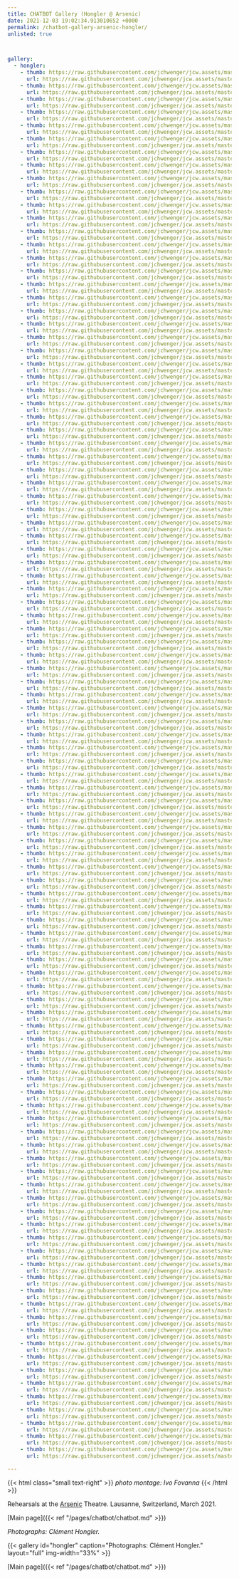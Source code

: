 ```yaml
---
title: CHATBOT Gallery (Hongler @ Arsenic)
date: 2021-12-03 19:02:34.913010652 +0000 
permalink: /chatbot-gallery-arsenic-hongler/
unlisted: true



gallery:
  - hongler:
    - thumb: https://raw.githubusercontent.com/jchwenger/jcw.assets/master/chatbot/media/2021/rehearsals/hongler/webp/Hongler-rehearsals-2021-001.low.webp
      url: https://raw.githubusercontent.com/jchwenger/jcw.assets/master/chatbot/media/2021/rehearsals/hongler/webp/Hongler-rehearsals-2021-001.webp
    - thumb: https://raw.githubusercontent.com/jchwenger/jcw.assets/master/chatbot/media/2021/rehearsals/hongler/webp/Hongler-rehearsals-2021-002.low.webp
      url: https://raw.githubusercontent.com/jchwenger/jcw.assets/master/chatbot/media/2021/rehearsals/hongler/webp/Hongler-rehearsals-2021-002.webp
    - thumb: https://raw.githubusercontent.com/jchwenger/jcw.assets/master/chatbot/media/2021/rehearsals/hongler/webp/Hongler-rehearsals-2021-003.low.webp
      url: https://raw.githubusercontent.com/jchwenger/jcw.assets/master/chatbot/media/2021/rehearsals/hongler/webp/Hongler-rehearsals-2021-003.webp
    - thumb: https://raw.githubusercontent.com/jchwenger/jcw.assets/master/chatbot/media/2021/rehearsals/hongler/webp/Hongler-rehearsals-2021-004.low.webp
      url: https://raw.githubusercontent.com/jchwenger/jcw.assets/master/chatbot/media/2021/rehearsals/hongler/webp/Hongler-rehearsals-2021-004.webp
    - thumb: https://raw.githubusercontent.com/jchwenger/jcw.assets/master/chatbot/media/2021/rehearsals/hongler/webp/Hongler-rehearsals-2021-005.low.webp
      url: https://raw.githubusercontent.com/jchwenger/jcw.assets/master/chatbot/media/2021/rehearsals/hongler/webp/Hongler-rehearsals-2021-005.webp
    - thumb: https://raw.githubusercontent.com/jchwenger/jcw.assets/master/chatbot/media/2021/rehearsals/hongler/webp/Hongler-rehearsals-2021-006.low.webp
      url: https://raw.githubusercontent.com/jchwenger/jcw.assets/master/chatbot/media/2021/rehearsals/hongler/webp/Hongler-rehearsals-2021-006.webp
    - thumb: https://raw.githubusercontent.com/jchwenger/jcw.assets/master/chatbot/media/2021/rehearsals/hongler/webp/Hongler-rehearsals-2021-007.low.webp
      url: https://raw.githubusercontent.com/jchwenger/jcw.assets/master/chatbot/media/2021/rehearsals/hongler/webp/Hongler-rehearsals-2021-007.webp
    - thumb: https://raw.githubusercontent.com/jchwenger/jcw.assets/master/chatbot/media/2021/rehearsals/hongler/webp/Hongler-rehearsals-2021-008.low.webp
      url: https://raw.githubusercontent.com/jchwenger/jcw.assets/master/chatbot/media/2021/rehearsals/hongler/webp/Hongler-rehearsals-2021-008.webp
    - thumb: https://raw.githubusercontent.com/jchwenger/jcw.assets/master/chatbot/media/2021/rehearsals/hongler/webp/Hongler-rehearsals-2021-009.low.webp
      url: https://raw.githubusercontent.com/jchwenger/jcw.assets/master/chatbot/media/2021/rehearsals/hongler/webp/Hongler-rehearsals-2021-009.webp
    - thumb: https://raw.githubusercontent.com/jchwenger/jcw.assets/master/chatbot/media/2021/rehearsals/hongler/webp/Hongler-rehearsals-2021-010.low.webp
      url: https://raw.githubusercontent.com/jchwenger/jcw.assets/master/chatbot/media/2021/rehearsals/hongler/webp/Hongler-rehearsals-2021-010.webp
    - thumb: https://raw.githubusercontent.com/jchwenger/jcw.assets/master/chatbot/media/2021/rehearsals/hongler/webp/Hongler-rehearsals-2021-011.low.webp
      url: https://raw.githubusercontent.com/jchwenger/jcw.assets/master/chatbot/media/2021/rehearsals/hongler/webp/Hongler-rehearsals-2021-011.webp
    - thumb: https://raw.githubusercontent.com/jchwenger/jcw.assets/master/chatbot/media/2021/rehearsals/hongler/webp/Hongler-rehearsals-2021-012.low.webp
      url: https://raw.githubusercontent.com/jchwenger/jcw.assets/master/chatbot/media/2021/rehearsals/hongler/webp/Hongler-rehearsals-2021-012.webp
    - thumb: https://raw.githubusercontent.com/jchwenger/jcw.assets/master/chatbot/media/2021/rehearsals/hongler/webp/Hongler-rehearsals-2021-013.low.webp
      url: https://raw.githubusercontent.com/jchwenger/jcw.assets/master/chatbot/media/2021/rehearsals/hongler/webp/Hongler-rehearsals-2021-013.webp
    - thumb: https://raw.githubusercontent.com/jchwenger/jcw.assets/master/chatbot/media/2021/rehearsals/hongler/webp/Hongler-rehearsals-2021-014.low.webp
      url: https://raw.githubusercontent.com/jchwenger/jcw.assets/master/chatbot/media/2021/rehearsals/hongler/webp/Hongler-rehearsals-2021-014.webp
    - thumb: https://raw.githubusercontent.com/jchwenger/jcw.assets/master/chatbot/media/2021/rehearsals/hongler/webp/Hongler-rehearsals-2021-015.low.webp
      url: https://raw.githubusercontent.com/jchwenger/jcw.assets/master/chatbot/media/2021/rehearsals/hongler/webp/Hongler-rehearsals-2021-015.webp
    - thumb: https://raw.githubusercontent.com/jchwenger/jcw.assets/master/chatbot/media/2021/rehearsals/hongler/webp/Hongler-rehearsals-2021-016.low.webp
      url: https://raw.githubusercontent.com/jchwenger/jcw.assets/master/chatbot/media/2021/rehearsals/hongler/webp/Hongler-rehearsals-2021-016.webp
    - thumb: https://raw.githubusercontent.com/jchwenger/jcw.assets/master/chatbot/media/2021/rehearsals/hongler/webp/Hongler-rehearsals-2021-017.low.webp
      url: https://raw.githubusercontent.com/jchwenger/jcw.assets/master/chatbot/media/2021/rehearsals/hongler/webp/Hongler-rehearsals-2021-017.webp
    - thumb: https://raw.githubusercontent.com/jchwenger/jcw.assets/master/chatbot/media/2021/rehearsals/hongler/webp/Hongler-rehearsals-2021-018.low.webp
      url: https://raw.githubusercontent.com/jchwenger/jcw.assets/master/chatbot/media/2021/rehearsals/hongler/webp/Hongler-rehearsals-2021-018.webp
    - thumb: https://raw.githubusercontent.com/jchwenger/jcw.assets/master/chatbot/media/2021/rehearsals/hongler/webp/Hongler-rehearsals-2021-019.low.webp
      url: https://raw.githubusercontent.com/jchwenger/jcw.assets/master/chatbot/media/2021/rehearsals/hongler/webp/Hongler-rehearsals-2021-019.webp
    - thumb: https://raw.githubusercontent.com/jchwenger/jcw.assets/master/chatbot/media/2021/rehearsals/hongler/webp/Hongler-rehearsals-2021-020.low.webp
      url: https://raw.githubusercontent.com/jchwenger/jcw.assets/master/chatbot/media/2021/rehearsals/hongler/webp/Hongler-rehearsals-2021-020.webp
    - thumb: https://raw.githubusercontent.com/jchwenger/jcw.assets/master/chatbot/media/2021/rehearsals/hongler/webp/Hongler-rehearsals-2021-021.low.webp
      url: https://raw.githubusercontent.com/jchwenger/jcw.assets/master/chatbot/media/2021/rehearsals/hongler/webp/Hongler-rehearsals-2021-021.webp
    - thumb: https://raw.githubusercontent.com/jchwenger/jcw.assets/master/chatbot/media/2021/rehearsals/hongler/webp/Hongler-rehearsals-2021-022.low.webp
      url: https://raw.githubusercontent.com/jchwenger/jcw.assets/master/chatbot/media/2021/rehearsals/hongler/webp/Hongler-rehearsals-2021-022.webp
    - thumb: https://raw.githubusercontent.com/jchwenger/jcw.assets/master/chatbot/media/2021/rehearsals/hongler/webp/Hongler-rehearsals-2021-023.low.webp
      url: https://raw.githubusercontent.com/jchwenger/jcw.assets/master/chatbot/media/2021/rehearsals/hongler/webp/Hongler-rehearsals-2021-023.webp
    - thumb: https://raw.githubusercontent.com/jchwenger/jcw.assets/master/chatbot/media/2021/rehearsals/hongler/webp/Hongler-rehearsals-2021-024.low.webp
      url: https://raw.githubusercontent.com/jchwenger/jcw.assets/master/chatbot/media/2021/rehearsals/hongler/webp/Hongler-rehearsals-2021-024.webp
    - thumb: https://raw.githubusercontent.com/jchwenger/jcw.assets/master/chatbot/media/2021/rehearsals/hongler/webp/Hongler-rehearsals-2021-025.low.webp
      url: https://raw.githubusercontent.com/jchwenger/jcw.assets/master/chatbot/media/2021/rehearsals/hongler/webp/Hongler-rehearsals-2021-025.webp
    - thumb: https://raw.githubusercontent.com/jchwenger/jcw.assets/master/chatbot/media/2021/rehearsals/hongler/webp/Hongler-rehearsals-2021-026.low.webp
      url: https://raw.githubusercontent.com/jchwenger/jcw.assets/master/chatbot/media/2021/rehearsals/hongler/webp/Hongler-rehearsals-2021-026.webp
    - thumb: https://raw.githubusercontent.com/jchwenger/jcw.assets/master/chatbot/media/2021/rehearsals/hongler/webp/Hongler-rehearsals-2021-027.low.webp
      url: https://raw.githubusercontent.com/jchwenger/jcw.assets/master/chatbot/media/2021/rehearsals/hongler/webp/Hongler-rehearsals-2021-027.webp
    - thumb: https://raw.githubusercontent.com/jchwenger/jcw.assets/master/chatbot/media/2021/rehearsals/hongler/webp/Hongler-rehearsals-2021-028.low.webp
      url: https://raw.githubusercontent.com/jchwenger/jcw.assets/master/chatbot/media/2021/rehearsals/hongler/webp/Hongler-rehearsals-2021-028.webp
    - thumb: https://raw.githubusercontent.com/jchwenger/jcw.assets/master/chatbot/media/2021/rehearsals/hongler/webp/Hongler-rehearsals-2021-029.low.webp
      url: https://raw.githubusercontent.com/jchwenger/jcw.assets/master/chatbot/media/2021/rehearsals/hongler/webp/Hongler-rehearsals-2021-029.webp
    - thumb: https://raw.githubusercontent.com/jchwenger/jcw.assets/master/chatbot/media/2021/rehearsals/hongler/webp/Hongler-rehearsals-2021-030.low.webp
      url: https://raw.githubusercontent.com/jchwenger/jcw.assets/master/chatbot/media/2021/rehearsals/hongler/webp/Hongler-rehearsals-2021-030.webp
    - thumb: https://raw.githubusercontent.com/jchwenger/jcw.assets/master/chatbot/media/2021/rehearsals/hongler/webp/Hongler-rehearsals-2021-031.low.webp
      url: https://raw.githubusercontent.com/jchwenger/jcw.assets/master/chatbot/media/2021/rehearsals/hongler/webp/Hongler-rehearsals-2021-031.webp
    - thumb: https://raw.githubusercontent.com/jchwenger/jcw.assets/master/chatbot/media/2021/rehearsals/hongler/webp/Hongler-rehearsals-2021-032.low.webp
      url: https://raw.githubusercontent.com/jchwenger/jcw.assets/master/chatbot/media/2021/rehearsals/hongler/webp/Hongler-rehearsals-2021-032.webp
    - thumb: https://raw.githubusercontent.com/jchwenger/jcw.assets/master/chatbot/media/2021/rehearsals/hongler/webp/Hongler-rehearsals-2021-033.low.webp
      url: https://raw.githubusercontent.com/jchwenger/jcw.assets/master/chatbot/media/2021/rehearsals/hongler/webp/Hongler-rehearsals-2021-033.webp
    - thumb: https://raw.githubusercontent.com/jchwenger/jcw.assets/master/chatbot/media/2021/rehearsals/hongler/webp/Hongler-rehearsals-2021-034.low.webp
      url: https://raw.githubusercontent.com/jchwenger/jcw.assets/master/chatbot/media/2021/rehearsals/hongler/webp/Hongler-rehearsals-2021-034.webp
    - thumb: https://raw.githubusercontent.com/jchwenger/jcw.assets/master/chatbot/media/2021/rehearsals/hongler/webp/Hongler-rehearsals-2021-035.low.webp
      url: https://raw.githubusercontent.com/jchwenger/jcw.assets/master/chatbot/media/2021/rehearsals/hongler/webp/Hongler-rehearsals-2021-035.webp
    - thumb: https://raw.githubusercontent.com/jchwenger/jcw.assets/master/chatbot/media/2021/rehearsals/hongler/webp/Hongler-rehearsals-2021-036.low.webp
      url: https://raw.githubusercontent.com/jchwenger/jcw.assets/master/chatbot/media/2021/rehearsals/hongler/webp/Hongler-rehearsals-2021-036.webp
    - thumb: https://raw.githubusercontent.com/jchwenger/jcw.assets/master/chatbot/media/2021/rehearsals/hongler/webp/Hongler-rehearsals-2021-037.low.webp
      url: https://raw.githubusercontent.com/jchwenger/jcw.assets/master/chatbot/media/2021/rehearsals/hongler/webp/Hongler-rehearsals-2021-037.webp
    - thumb: https://raw.githubusercontent.com/jchwenger/jcw.assets/master/chatbot/media/2021/rehearsals/hongler/webp/Hongler-rehearsals-2021-038.low.webp
      url: https://raw.githubusercontent.com/jchwenger/jcw.assets/master/chatbot/media/2021/rehearsals/hongler/webp/Hongler-rehearsals-2021-038.webp
    - thumb: https://raw.githubusercontent.com/jchwenger/jcw.assets/master/chatbot/media/2021/rehearsals/hongler/webp/Hongler-rehearsals-2021-039.low.webp
      url: https://raw.githubusercontent.com/jchwenger/jcw.assets/master/chatbot/media/2021/rehearsals/hongler/webp/Hongler-rehearsals-2021-039.webp
    - thumb: https://raw.githubusercontent.com/jchwenger/jcw.assets/master/chatbot/media/2021/rehearsals/hongler/webp/Hongler-rehearsals-2021-040.low.webp
      url: https://raw.githubusercontent.com/jchwenger/jcw.assets/master/chatbot/media/2021/rehearsals/hongler/webp/Hongler-rehearsals-2021-040.webp
    - thumb: https://raw.githubusercontent.com/jchwenger/jcw.assets/master/chatbot/media/2021/rehearsals/hongler/webp/Hongler-rehearsals-2021-041.low.webp
      url: https://raw.githubusercontent.com/jchwenger/jcw.assets/master/chatbot/media/2021/rehearsals/hongler/webp/Hongler-rehearsals-2021-041.webp
    - thumb: https://raw.githubusercontent.com/jchwenger/jcw.assets/master/chatbot/media/2021/rehearsals/hongler/webp/Hongler-rehearsals-2021-042.low.webp
      url: https://raw.githubusercontent.com/jchwenger/jcw.assets/master/chatbot/media/2021/rehearsals/hongler/webp/Hongler-rehearsals-2021-042.webp
    - thumb: https://raw.githubusercontent.com/jchwenger/jcw.assets/master/chatbot/media/2021/rehearsals/hongler/webp/Hongler-rehearsals-2021-043.low.webp
      url: https://raw.githubusercontent.com/jchwenger/jcw.assets/master/chatbot/media/2021/rehearsals/hongler/webp/Hongler-rehearsals-2021-043.webp
    - thumb: https://raw.githubusercontent.com/jchwenger/jcw.assets/master/chatbot/media/2021/rehearsals/hongler/webp/Hongler-rehearsals-2021-044.low.webp
      url: https://raw.githubusercontent.com/jchwenger/jcw.assets/master/chatbot/media/2021/rehearsals/hongler/webp/Hongler-rehearsals-2021-044.webp
    - thumb: https://raw.githubusercontent.com/jchwenger/jcw.assets/master/chatbot/media/2021/rehearsals/hongler/webp/Hongler-rehearsals-2021-045.low.webp
      url: https://raw.githubusercontent.com/jchwenger/jcw.assets/master/chatbot/media/2021/rehearsals/hongler/webp/Hongler-rehearsals-2021-045.webp
    - thumb: https://raw.githubusercontent.com/jchwenger/jcw.assets/master/chatbot/media/2021/rehearsals/hongler/webp/Hongler-rehearsals-2021-046.low.webp
      url: https://raw.githubusercontent.com/jchwenger/jcw.assets/master/chatbot/media/2021/rehearsals/hongler/webp/Hongler-rehearsals-2021-046.webp
    - thumb: https://raw.githubusercontent.com/jchwenger/jcw.assets/master/chatbot/media/2021/rehearsals/hongler/webp/Hongler-rehearsals-2021-047.low.webp
      url: https://raw.githubusercontent.com/jchwenger/jcw.assets/master/chatbot/media/2021/rehearsals/hongler/webp/Hongler-rehearsals-2021-047.webp
    - thumb: https://raw.githubusercontent.com/jchwenger/jcw.assets/master/chatbot/media/2021/rehearsals/hongler/webp/Hongler-rehearsals-2021-048.low.webp
      url: https://raw.githubusercontent.com/jchwenger/jcw.assets/master/chatbot/media/2021/rehearsals/hongler/webp/Hongler-rehearsals-2021-048.webp
    - thumb: https://raw.githubusercontent.com/jchwenger/jcw.assets/master/chatbot/media/2021/rehearsals/hongler/webp/Hongler-rehearsals-2021-049.low.webp
      url: https://raw.githubusercontent.com/jchwenger/jcw.assets/master/chatbot/media/2021/rehearsals/hongler/webp/Hongler-rehearsals-2021-049.webp
    - thumb: https://raw.githubusercontent.com/jchwenger/jcw.assets/master/chatbot/media/2021/rehearsals/hongler/webp/Hongler-rehearsals-2021-050.low.webp
      url: https://raw.githubusercontent.com/jchwenger/jcw.assets/master/chatbot/media/2021/rehearsals/hongler/webp/Hongler-rehearsals-2021-050.webp
    - thumb: https://raw.githubusercontent.com/jchwenger/jcw.assets/master/chatbot/media/2021/rehearsals/hongler/webp/Hongler-rehearsals-2021-051.low.webp
      url: https://raw.githubusercontent.com/jchwenger/jcw.assets/master/chatbot/media/2021/rehearsals/hongler/webp/Hongler-rehearsals-2021-051.webp
    - thumb: https://raw.githubusercontent.com/jchwenger/jcw.assets/master/chatbot/media/2021/rehearsals/hongler/webp/Hongler-rehearsals-2021-052.low.webp
      url: https://raw.githubusercontent.com/jchwenger/jcw.assets/master/chatbot/media/2021/rehearsals/hongler/webp/Hongler-rehearsals-2021-052.webp
    - thumb: https://raw.githubusercontent.com/jchwenger/jcw.assets/master/chatbot/media/2021/rehearsals/hongler/webp/Hongler-rehearsals-2021-053.low.webp
      url: https://raw.githubusercontent.com/jchwenger/jcw.assets/master/chatbot/media/2021/rehearsals/hongler/webp/Hongler-rehearsals-2021-053.webp
    - thumb: https://raw.githubusercontent.com/jchwenger/jcw.assets/master/chatbot/media/2021/rehearsals/hongler/webp/Hongler-rehearsals-2021-054.low.webp
      url: https://raw.githubusercontent.com/jchwenger/jcw.assets/master/chatbot/media/2021/rehearsals/hongler/webp/Hongler-rehearsals-2021-054.webp
    - thumb: https://raw.githubusercontent.com/jchwenger/jcw.assets/master/chatbot/media/2021/rehearsals/hongler/webp/Hongler-rehearsals-2021-055.low.webp
      url: https://raw.githubusercontent.com/jchwenger/jcw.assets/master/chatbot/media/2021/rehearsals/hongler/webp/Hongler-rehearsals-2021-055.webp
    - thumb: https://raw.githubusercontent.com/jchwenger/jcw.assets/master/chatbot/media/2021/rehearsals/hongler/webp/Hongler-rehearsals-2021-056.low.webp
      url: https://raw.githubusercontent.com/jchwenger/jcw.assets/master/chatbot/media/2021/rehearsals/hongler/webp/Hongler-rehearsals-2021-056.webp
    - thumb: https://raw.githubusercontent.com/jchwenger/jcw.assets/master/chatbot/media/2021/rehearsals/hongler/webp/Hongler-rehearsals-2021-057.low.webp
      url: https://raw.githubusercontent.com/jchwenger/jcw.assets/master/chatbot/media/2021/rehearsals/hongler/webp/Hongler-rehearsals-2021-057.webp
    - thumb: https://raw.githubusercontent.com/jchwenger/jcw.assets/master/chatbot/media/2021/rehearsals/hongler/webp/Hongler-rehearsals-2021-058.low.webp
      url: https://raw.githubusercontent.com/jchwenger/jcw.assets/master/chatbot/media/2021/rehearsals/hongler/webp/Hongler-rehearsals-2021-058.webp
    - thumb: https://raw.githubusercontent.com/jchwenger/jcw.assets/master/chatbot/media/2021/rehearsals/hongler/webp/Hongler-rehearsals-2021-059.low.webp
      url: https://raw.githubusercontent.com/jchwenger/jcw.assets/master/chatbot/media/2021/rehearsals/hongler/webp/Hongler-rehearsals-2021-059.webp
    - thumb: https://raw.githubusercontent.com/jchwenger/jcw.assets/master/chatbot/media/2021/rehearsals/hongler/webp/Hongler-rehearsals-2021-060.low.webp
      url: https://raw.githubusercontent.com/jchwenger/jcw.assets/master/chatbot/media/2021/rehearsals/hongler/webp/Hongler-rehearsals-2021-060.webp
    - thumb: https://raw.githubusercontent.com/jchwenger/jcw.assets/master/chatbot/media/2021/rehearsals/hongler/webp/Hongler-rehearsals-2021-061.low.webp
      url: https://raw.githubusercontent.com/jchwenger/jcw.assets/master/chatbot/media/2021/rehearsals/hongler/webp/Hongler-rehearsals-2021-061.webp
    - thumb: https://raw.githubusercontent.com/jchwenger/jcw.assets/master/chatbot/media/2021/rehearsals/hongler/webp/Hongler-rehearsals-2021-062.low.webp
      url: https://raw.githubusercontent.com/jchwenger/jcw.assets/master/chatbot/media/2021/rehearsals/hongler/webp/Hongler-rehearsals-2021-062.webp
    - thumb: https://raw.githubusercontent.com/jchwenger/jcw.assets/master/chatbot/media/2021/rehearsals/hongler/webp/Hongler-rehearsals-2021-063.low.webp
      url: https://raw.githubusercontent.com/jchwenger/jcw.assets/master/chatbot/media/2021/rehearsals/hongler/webp/Hongler-rehearsals-2021-063.webp
    - thumb: https://raw.githubusercontent.com/jchwenger/jcw.assets/master/chatbot/media/2021/rehearsals/hongler/webp/Hongler-rehearsals-2021-064.low.webp
      url: https://raw.githubusercontent.com/jchwenger/jcw.assets/master/chatbot/media/2021/rehearsals/hongler/webp/Hongler-rehearsals-2021-064.webp
    - thumb: https://raw.githubusercontent.com/jchwenger/jcw.assets/master/chatbot/media/2021/rehearsals/hongler/webp/Hongler-rehearsals-2021-065.low.webp
      url: https://raw.githubusercontent.com/jchwenger/jcw.assets/master/chatbot/media/2021/rehearsals/hongler/webp/Hongler-rehearsals-2021-065.webp
    - thumb: https://raw.githubusercontent.com/jchwenger/jcw.assets/master/chatbot/media/2021/rehearsals/hongler/webp/Hongler-rehearsals-2021-066.low.webp
      url: https://raw.githubusercontent.com/jchwenger/jcw.assets/master/chatbot/media/2021/rehearsals/hongler/webp/Hongler-rehearsals-2021-066.webp
    - thumb: https://raw.githubusercontent.com/jchwenger/jcw.assets/master/chatbot/media/2021/rehearsals/hongler/webp/Hongler-rehearsals-2021-067.low.webp
      url: https://raw.githubusercontent.com/jchwenger/jcw.assets/master/chatbot/media/2021/rehearsals/hongler/webp/Hongler-rehearsals-2021-067.webp
    - thumb: https://raw.githubusercontent.com/jchwenger/jcw.assets/master/chatbot/media/2021/rehearsals/hongler/webp/Hongler-rehearsals-2021-068.low.webp
      url: https://raw.githubusercontent.com/jchwenger/jcw.assets/master/chatbot/media/2021/rehearsals/hongler/webp/Hongler-rehearsals-2021-068.webp
    - thumb: https://raw.githubusercontent.com/jchwenger/jcw.assets/master/chatbot/media/2021/rehearsals/hongler/webp/Hongler-rehearsals-2021-069.low.webp
      url: https://raw.githubusercontent.com/jchwenger/jcw.assets/master/chatbot/media/2021/rehearsals/hongler/webp/Hongler-rehearsals-2021-069.webp
    - thumb: https://raw.githubusercontent.com/jchwenger/jcw.assets/master/chatbot/media/2021/rehearsals/hongler/webp/Hongler-rehearsals-2021-070.low.webp
      url: https://raw.githubusercontent.com/jchwenger/jcw.assets/master/chatbot/media/2021/rehearsals/hongler/webp/Hongler-rehearsals-2021-070.webp
    - thumb: https://raw.githubusercontent.com/jchwenger/jcw.assets/master/chatbot/media/2021/rehearsals/hongler/webp/Hongler-rehearsals-2021-071.low.webp
      url: https://raw.githubusercontent.com/jchwenger/jcw.assets/master/chatbot/media/2021/rehearsals/hongler/webp/Hongler-rehearsals-2021-071.webp
    - thumb: https://raw.githubusercontent.com/jchwenger/jcw.assets/master/chatbot/media/2021/rehearsals/hongler/webp/Hongler-rehearsals-2021-072.low.webp
      url: https://raw.githubusercontent.com/jchwenger/jcw.assets/master/chatbot/media/2021/rehearsals/hongler/webp/Hongler-rehearsals-2021-072.webp
    - thumb: https://raw.githubusercontent.com/jchwenger/jcw.assets/master/chatbot/media/2021/rehearsals/hongler/webp/Hongler-rehearsals-2021-073.low.webp
      url: https://raw.githubusercontent.com/jchwenger/jcw.assets/master/chatbot/media/2021/rehearsals/hongler/webp/Hongler-rehearsals-2021-073.webp
    - thumb: https://raw.githubusercontent.com/jchwenger/jcw.assets/master/chatbot/media/2021/rehearsals/hongler/webp/Hongler-rehearsals-2021-074.low.webp
      url: https://raw.githubusercontent.com/jchwenger/jcw.assets/master/chatbot/media/2021/rehearsals/hongler/webp/Hongler-rehearsals-2021-074.webp
    - thumb: https://raw.githubusercontent.com/jchwenger/jcw.assets/master/chatbot/media/2021/rehearsals/hongler/webp/Hongler-rehearsals-2021-075.low.webp
      url: https://raw.githubusercontent.com/jchwenger/jcw.assets/master/chatbot/media/2021/rehearsals/hongler/webp/Hongler-rehearsals-2021-075.webp
    - thumb: https://raw.githubusercontent.com/jchwenger/jcw.assets/master/chatbot/media/2021/rehearsals/hongler/webp/Hongler-rehearsals-2021-076.low.webp
      url: https://raw.githubusercontent.com/jchwenger/jcw.assets/master/chatbot/media/2021/rehearsals/hongler/webp/Hongler-rehearsals-2021-076.webp
    - thumb: https://raw.githubusercontent.com/jchwenger/jcw.assets/master/chatbot/media/2021/rehearsals/hongler/webp/Hongler-rehearsals-2021-077.low.webp
      url: https://raw.githubusercontent.com/jchwenger/jcw.assets/master/chatbot/media/2021/rehearsals/hongler/webp/Hongler-rehearsals-2021-077.webp
    - thumb: https://raw.githubusercontent.com/jchwenger/jcw.assets/master/chatbot/media/2021/rehearsals/hongler/webp/Hongler-rehearsals-2021-078.low.webp
      url: https://raw.githubusercontent.com/jchwenger/jcw.assets/master/chatbot/media/2021/rehearsals/hongler/webp/Hongler-rehearsals-2021-078.webp
    - thumb: https://raw.githubusercontent.com/jchwenger/jcw.assets/master/chatbot/media/2021/rehearsals/hongler/webp/Hongler-rehearsals-2021-079.low.webp
      url: https://raw.githubusercontent.com/jchwenger/jcw.assets/master/chatbot/media/2021/rehearsals/hongler/webp/Hongler-rehearsals-2021-079.webp
    - thumb: https://raw.githubusercontent.com/jchwenger/jcw.assets/master/chatbot/media/2021/rehearsals/hongler/webp/Hongler-rehearsals-2021-080.low.webp
      url: https://raw.githubusercontent.com/jchwenger/jcw.assets/master/chatbot/media/2021/rehearsals/hongler/webp/Hongler-rehearsals-2021-080.webp
    - thumb: https://raw.githubusercontent.com/jchwenger/jcw.assets/master/chatbot/media/2021/rehearsals/hongler/webp/Hongler-rehearsals-2021-081.low.webp
      url: https://raw.githubusercontent.com/jchwenger/jcw.assets/master/chatbot/media/2021/rehearsals/hongler/webp/Hongler-rehearsals-2021-081.webp
    - thumb: https://raw.githubusercontent.com/jchwenger/jcw.assets/master/chatbot/media/2021/rehearsals/hongler/webp/Hongler-rehearsals-2021-082.low.webp
      url: https://raw.githubusercontent.com/jchwenger/jcw.assets/master/chatbot/media/2021/rehearsals/hongler/webp/Hongler-rehearsals-2021-082.webp
    - thumb: https://raw.githubusercontent.com/jchwenger/jcw.assets/master/chatbot/media/2021/rehearsals/hongler/webp/Hongler-rehearsals-2021-083.low.webp
      url: https://raw.githubusercontent.com/jchwenger/jcw.assets/master/chatbot/media/2021/rehearsals/hongler/webp/Hongler-rehearsals-2021-083.webp
    - thumb: https://raw.githubusercontent.com/jchwenger/jcw.assets/master/chatbot/media/2021/rehearsals/hongler/webp/Hongler-rehearsals-2021-084.low.webp
      url: https://raw.githubusercontent.com/jchwenger/jcw.assets/master/chatbot/media/2021/rehearsals/hongler/webp/Hongler-rehearsals-2021-084.webp
    - thumb: https://raw.githubusercontent.com/jchwenger/jcw.assets/master/chatbot/media/2021/rehearsals/hongler/webp/Hongler-rehearsals-2021-085.low.webp
      url: https://raw.githubusercontent.com/jchwenger/jcw.assets/master/chatbot/media/2021/rehearsals/hongler/webp/Hongler-rehearsals-2021-085.webp
    - thumb: https://raw.githubusercontent.com/jchwenger/jcw.assets/master/chatbot/media/2021/rehearsals/hongler/webp/Hongler-rehearsals-2021-086.low.webp
      url: https://raw.githubusercontent.com/jchwenger/jcw.assets/master/chatbot/media/2021/rehearsals/hongler/webp/Hongler-rehearsals-2021-086.webp
    - thumb: https://raw.githubusercontent.com/jchwenger/jcw.assets/master/chatbot/media/2021/rehearsals/hongler/webp/Hongler-rehearsals-2021-087.low.webp
      url: https://raw.githubusercontent.com/jchwenger/jcw.assets/master/chatbot/media/2021/rehearsals/hongler/webp/Hongler-rehearsals-2021-087.webp
    - thumb: https://raw.githubusercontent.com/jchwenger/jcw.assets/master/chatbot/media/2021/rehearsals/hongler/webp/Hongler-rehearsals-2021-088.low.webp
      url: https://raw.githubusercontent.com/jchwenger/jcw.assets/master/chatbot/media/2021/rehearsals/hongler/webp/Hongler-rehearsals-2021-088.webp
    - thumb: https://raw.githubusercontent.com/jchwenger/jcw.assets/master/chatbot/media/2021/rehearsals/hongler/webp/Hongler-rehearsals-2021-089.low.webp
      url: https://raw.githubusercontent.com/jchwenger/jcw.assets/master/chatbot/media/2021/rehearsals/hongler/webp/Hongler-rehearsals-2021-089.webp
    - thumb: https://raw.githubusercontent.com/jchwenger/jcw.assets/master/chatbot/media/2021/rehearsals/hongler/webp/Hongler-rehearsals-2021-090.low.webp
      url: https://raw.githubusercontent.com/jchwenger/jcw.assets/master/chatbot/media/2021/rehearsals/hongler/webp/Hongler-rehearsals-2021-090.webp
    - thumb: https://raw.githubusercontent.com/jchwenger/jcw.assets/master/chatbot/media/2021/rehearsals/hongler/webp/Hongler-rehearsals-2021-091.low.webp
      url: https://raw.githubusercontent.com/jchwenger/jcw.assets/master/chatbot/media/2021/rehearsals/hongler/webp/Hongler-rehearsals-2021-091.webp
    - thumb: https://raw.githubusercontent.com/jchwenger/jcw.assets/master/chatbot/media/2021/rehearsals/hongler/webp/Hongler-rehearsals-2021-092.low.webp
      url: https://raw.githubusercontent.com/jchwenger/jcw.assets/master/chatbot/media/2021/rehearsals/hongler/webp/Hongler-rehearsals-2021-092.webp
    - thumb: https://raw.githubusercontent.com/jchwenger/jcw.assets/master/chatbot/media/2021/rehearsals/hongler/webp/Hongler-rehearsals-2021-093.low.webp
      url: https://raw.githubusercontent.com/jchwenger/jcw.assets/master/chatbot/media/2021/rehearsals/hongler/webp/Hongler-rehearsals-2021-093.webp
    - thumb: https://raw.githubusercontent.com/jchwenger/jcw.assets/master/chatbot/media/2021/rehearsals/hongler/webp/Hongler-rehearsals-2021-094.low.webp
      url: https://raw.githubusercontent.com/jchwenger/jcw.assets/master/chatbot/media/2021/rehearsals/hongler/webp/Hongler-rehearsals-2021-094.webp
    - thumb: https://raw.githubusercontent.com/jchwenger/jcw.assets/master/chatbot/media/2021/rehearsals/hongler/webp/Hongler-rehearsals-2021-095.low.webp
      url: https://raw.githubusercontent.com/jchwenger/jcw.assets/master/chatbot/media/2021/rehearsals/hongler/webp/Hongler-rehearsals-2021-095.webp
    - thumb: https://raw.githubusercontent.com/jchwenger/jcw.assets/master/chatbot/media/2021/rehearsals/hongler/webp/Hongler-rehearsals-2021-096.low.webp
      url: https://raw.githubusercontent.com/jchwenger/jcw.assets/master/chatbot/media/2021/rehearsals/hongler/webp/Hongler-rehearsals-2021-096.webp
    - thumb: https://raw.githubusercontent.com/jchwenger/jcw.assets/master/chatbot/media/2021/rehearsals/hongler/webp/Hongler-rehearsals-2021-097.low.webp
      url: https://raw.githubusercontent.com/jchwenger/jcw.assets/master/chatbot/media/2021/rehearsals/hongler/webp/Hongler-rehearsals-2021-097.webp
    - thumb: https://raw.githubusercontent.com/jchwenger/jcw.assets/master/chatbot/media/2021/rehearsals/hongler/webp/Hongler-rehearsals-2021-098.low.webp
      url: https://raw.githubusercontent.com/jchwenger/jcw.assets/master/chatbot/media/2021/rehearsals/hongler/webp/Hongler-rehearsals-2021-098.webp
    - thumb: https://raw.githubusercontent.com/jchwenger/jcw.assets/master/chatbot/media/2021/rehearsals/hongler/webp/Hongler-rehearsals-2021-099.low.webp
      url: https://raw.githubusercontent.com/jchwenger/jcw.assets/master/chatbot/media/2021/rehearsals/hongler/webp/Hongler-rehearsals-2021-099.webp
    - thumb: https://raw.githubusercontent.com/jchwenger/jcw.assets/master/chatbot/media/2021/rehearsals/hongler/webp/Hongler-rehearsals-2021-100.low.webp
      url: https://raw.githubusercontent.com/jchwenger/jcw.assets/master/chatbot/media/2021/rehearsals/hongler/webp/Hongler-rehearsals-2021-100.webp
    - thumb: https://raw.githubusercontent.com/jchwenger/jcw.assets/master/chatbot/media/2021/rehearsals/hongler/webp/Hongler-rehearsals-2021-101.low.webp
      url: https://raw.githubusercontent.com/jchwenger/jcw.assets/master/chatbot/media/2021/rehearsals/hongler/webp/Hongler-rehearsals-2021-101.webp
    - thumb: https://raw.githubusercontent.com/jchwenger/jcw.assets/master/chatbot/media/2021/rehearsals/hongler/webp/Hongler-rehearsals-2021-102.low.webp
      url: https://raw.githubusercontent.com/jchwenger/jcw.assets/master/chatbot/media/2021/rehearsals/hongler/webp/Hongler-rehearsals-2021-102.webp
    - thumb: https://raw.githubusercontent.com/jchwenger/jcw.assets/master/chatbot/media/2021/rehearsals/hongler/webp/Hongler-rehearsals-2021-103.low.webp
      url: https://raw.githubusercontent.com/jchwenger/jcw.assets/master/chatbot/media/2021/rehearsals/hongler/webp/Hongler-rehearsals-2021-103.webp
    - thumb: https://raw.githubusercontent.com/jchwenger/jcw.assets/master/chatbot/media/2021/rehearsals/hongler/webp/Hongler-rehearsals-2021-104.low.webp
      url: https://raw.githubusercontent.com/jchwenger/jcw.assets/master/chatbot/media/2021/rehearsals/hongler/webp/Hongler-rehearsals-2021-104.webp
    - thumb: https://raw.githubusercontent.com/jchwenger/jcw.assets/master/chatbot/media/2021/rehearsals/hongler/webp/Hongler-rehearsals-2021-105.low.webp
      url: https://raw.githubusercontent.com/jchwenger/jcw.assets/master/chatbot/media/2021/rehearsals/hongler/webp/Hongler-rehearsals-2021-105.webp

---
```


{{< html class="small text-right" >}}
*photo montage: Ivo Fovanna*
{{< /html >}}

Rehearsals at the [Arsenic](https://arsenic.ch/en/) Theatre.
Lausanne, Switzerland, March 2021.

[Main page]({{< ref "/pages/chatbot/chatbot.md" >}})

*Photographs: Clément Hongler.*

{{< gallery id="hongler" caption="Photographs: Clément Hongler." layout="full" img-width="33%" >}}

[Main page]({{< ref "/pages/chatbot/chatbot.md" >}})
